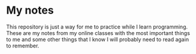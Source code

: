 # My notes
This repository is just a way for me to practice while I learn programming.
These are my notes from my online classes with the most important things to me and some other things that I know I will probably need to read again to remember.
